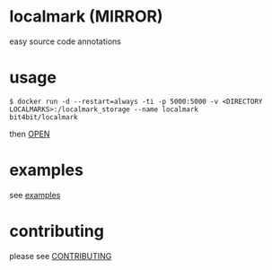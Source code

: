 # localmark (MIRROR)

easy source code annotations

# usage

~~~
$ docker run -d --restart=always -ti -p 5000:5000 -v <DIRECTORY LOCALMARKS>:/localmark_storage --name localmark
bit4bit/localmark
~~~

then [OPEN](http://localhost:5000)

# examples

see [examples](/examples)

# contributing

please see [CONTRIBUTING](chiselapp.com/user/bit4bit/repository/localmark/)
